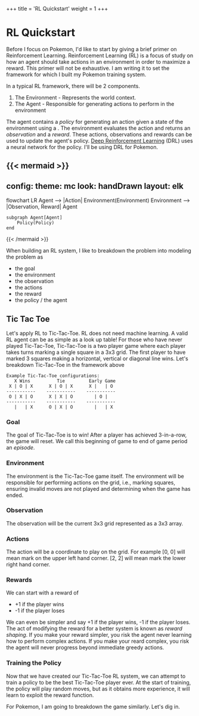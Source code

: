 +++
title = 'RL Quickstart'
weight = 1
+++
# RL Quickstart

Before I focus on Pokemon, I'd like to start by giving a brief primer on Reinforcement Learning. Reinforcement Learning (RL) is a focus of study on how an agent should take actions in an environment in order to maximize a reward. This primer will not be exhaustive. I am writing it to set the framework for which I built my Pokemon training system.

In a typical RL framework, there will be 2 components.

1. The Environment - Represents the world context.
2. The Agent - Responsible for generating actions to perform in the environment

The agent contains a *policy* for generating an action given a state of the environment using a . The environment evaluates the action and returns an *observation* and a *reward*. These actions, observations and rewards can be used to update the agent's policy. [Deep Reinforcement Learning](https://en.wikipedia.org/wiki/Deep_reinforcement_learning) (DRL) uses a neural network for the policy. I'll be using DRL for Pokemon.

{{< mermaid >}}
---
config:
  theme: mc
  look: handDrawn
  layout: elk
---
flowchart LR
    Agent --> |Action| Environment(Environment)
    Environment --> |Observation, Reward| Agent

    subgraph Agent[Agent]
        Policy(Policy)
    end

{{< /mermaid >}}

When building an RL system, I like to breakdown the problem into modeling the problem as

- the goal
- the environment
- the observation
- the actions
- the reward
- the policy / the agent

## Tic Tac Toe

Let's apply RL to Tic-Tac-Toe. RL does not need machine learning. A valid RL agent can be as simple as a look up table! For those who have never played Tic-Tac-Toe, Tic-Tac-Toe is a two player game where each player takes turns marking a single square in a 3x3 grid. The first player to have marked 3 squares making a horizontal, vertical or diagonal line wins. Let's breakdown Tic-Tac-Toe in the framework above

```
Example Tic-Tac-Toe configurations:
   X Wins          Tie         Early Game
 X | O | X      X | O | X      X |   | O  
-----------    -----------    -----------
 O | X | O      X | X | O        | O |    
-----------    -----------    -----------
   |   | X      O | X | O        |   | X  

```

### Goal

The goal of Tic-Tac-Toe is to win! After a player has achieved 3-in-a-row, the game will reset. We call this beginning of game to end of game period an *episode*.

### Environment

The environment is the Tic-Tac-Toe game itself. The environment will be responsible for performing actions on the grid, i.e., marking squares, ensuring invalid moves are not played and determining when the game has ended.

### Observation

The observation will be the current 3x3 grid represented as a 3x3 array.

### Actions

The action will be a coordinate to play on the grid. For example [0, 0] will mean mark on the upper left hand corner. [2, 2] will mean mark the lower right hand corner.

### Rewards

We can start with a reward of

-  +1 if the player wins
-  -1 if the player loses

We can even be simpler and say +1 if the player wins, -1 if the player loses. The act of modifying the reward for a better system is known as *reward shaping*. If you make your reward simpler, you risk the agent never learning how to perform complex actions. If you make your reard complex, you risk the agent will never progress beyond immediate greedy actions.

### Training the Policy

Now that we have created our Tic-Tac-Toe RL system, we can attempt to train a policy to be the best Tic-Tac-Toe player ever. At the start of training, the policy will play random moves, but as it obtains more experience, it will learn to exploit the reward function.


For Pokemon, I am going to breakdown the game similarly. Let's dig in.

